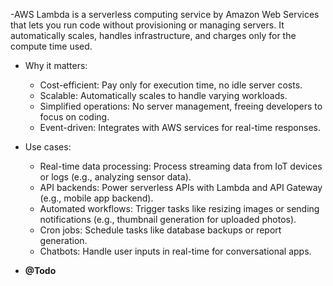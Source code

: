 -AWS Lambda is a serverless computing service by Amazon Web Services that lets you run code without provisioning or managing servers. It automatically scales, handles infrastructure, and charges only for the compute time used.
- Why it matters:
  - Cost-efficient: Pay only for execution time, no idle server costs.
  - Scalable: Automatically scales to handle varying workloads.
  - Simplified operations: No server management, freeing developers to focus on coding.
  - Event-driven: Integrates with AWS services for real-time responses.

- Use cases:
  - Real-time data processing: Process streaming data from IoT devices or logs (e.g., analyzing sensor data).
  - API backends: Power serverless APIs with Lambda and API Gateway (e.g., mobile app backend).
  - Automated workflows: Trigger tasks like resizing images or sending notifications (e.g., thumbnail generation for uploaded photos).
  - Cron jobs: Schedule tasks like database backups or report generation.
  - Chatbots: Handle user inputs in real-time for conversational apps.

- **@Todo**
